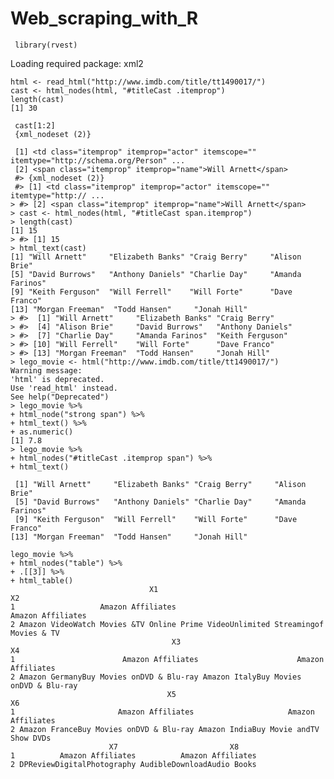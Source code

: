 # Web_scraping_with_R
     library(rvest)
 Loading required package: xml2
 
    html <- read_html("http://www.imdb.com/title/tt1490017/")
    cast <- html_nodes(html, "#titleCast .itemprop")
    length(cast)
    [1] 30

     cast[1:2]
     {xml_nodeset (2)}
    
     [1] <td class="itemprop" itemprop="actor" itemscope="" itemtype="http://schema.org/Person" ...
     [2] <span class="itemprop" itemprop="name">Will Arnett</span>
     #> {xml_nodeset (2)}
     #> [1] <td class="itemprop" itemprop="actor" itemscope="" itemtype="http:// ...
    > #> [2] <span class="itemprop" itemprop="name">Will Arnett</span>
    > cast <- html_nodes(html, "#titleCast span.itemprop")
    > length(cast)
    [1] 15
    > #> [1] 15
    > html_text(cast)
    [1] "Will Arnett"     "Elizabeth Banks" "Craig Berry"     "Alison Brie"    
    [5] "David Burrows"   "Anthony Daniels" "Charlie Day"     "Amanda Farinos" 
    [9] "Keith Ferguson"  "Will Ferrell"    "Will Forte"      "Dave Franco"    
    [13] "Morgan Freeman"  "Todd Hansen"     "Jonah Hill"     
    > #>  [1] "Will Arnett"     "Elizabeth Banks" "Craig Berry"
    > #>  [4] "Alison Brie"     "David Burrows"   "Anthony Daniels"
    > #>  [7] "Charlie Day"     "Amanda Farinos"  "Keith Ferguson"
    > #> [10] "Will Ferrell"    "Will Forte"      "Dave Franco"
    > #> [13] "Morgan Freeman"  "Todd Hansen"     "Jonah Hill"
    > lego_movie <- html("http://www.imdb.com/title/tt1490017/")
    Warning message:
    'html' is deprecated.
    Use 'read_html' instead.
    See help("Deprecated") 
    > lego_movie %>%
    + html_node("strong span") %>%
    + html_text() %>%
    + as.numeric()
    [1] 7.8
    > lego_movie %>%
    + html_nodes("#titleCast .itemprop span") %>%
    + html_text()
 
     [1] "Will Arnett"     "Elizabeth Banks" "Craig Berry"     "Alison Brie"    
     [5] "David Burrows"   "Anthony Daniels" "Charlie Day"     "Amanda Farinos" 
     [9] "Keith Ferguson"  "Will Ferrell"    "Will Forte"      "Dave Franco"    
    [13] "Morgan Freeman"  "Todd Hansen"     "Jonah Hill"     
    
    lego_movie %>%
    + html_nodes("table") %>%
    + .[[3]] %>%
    + html_table()
                                   X1                                           X2
    1                   Amazon Affiliates                            Amazon Affiliates
    2 Amazon VideoWatch Movies &TV Online Prime VideoUnlimited Streamingof Movies & TV
                                        X3                                     X4
    1                        Amazon Affiliates                      Amazon Affiliates
    2 Amazon GermanyBuy Movies onDVD & Blu-ray Amazon ItalyBuy Movies onDVD & Blu-ray
                                       X5                                    X6
    1                       Amazon Affiliates                     Amazon Affiliates
    2 Amazon FranceBuy Movies onDVD & Blu-ray Amazon IndiaBuy Movie andTV Show DVDs
                          X7                         X8
    1          Amazon Affiliates          Amazon Affiliates
    2 DPReviewDigitalPhotography AudibleDownloadAudio Books
